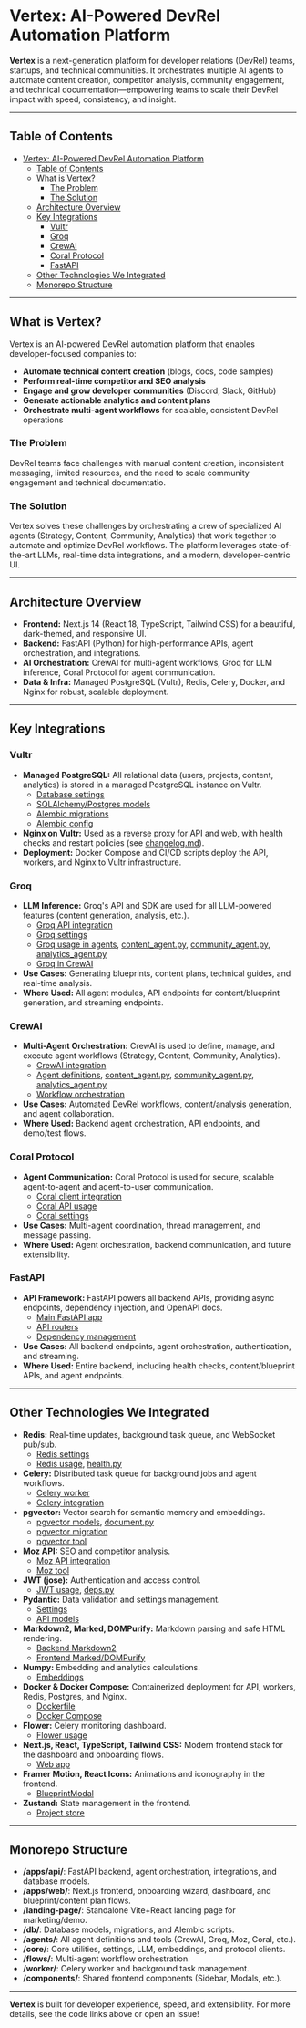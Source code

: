 # Vertex: AI-Powered DevRel Automation Platform

**Vertex** is a next-generation platform for developer relations (DevRel) teams, startups, and technical communities. It orchestrates multiple AI agents to automate content creation, competitor analysis, community engagement, and technical documentation—empowering teams to scale their DevRel impact with speed, consistency, and insight.

---

## Table of Contents

- [Vertex: AI-Powered DevRel Automation Platform](#vertex-ai-powered-devrel-automation-platform)
	- [Table of Contents](#table-of-contents)
	- [What is Vertex?](#what-is-vertex)
		- [The Problem](#the-problem)
		- [The Solution](#the-solution)
	- [Architecture Overview](#architecture-overview)
	- [Key Integrations](#key-integrations)
		- [Vultr](#vultr)
		- [Groq](#groq)
		- [CrewAI](#crewai)
		- [Coral Protocol](#coral-protocol)
		- [FastAPI](#fastapi)
	- [Other Technologies We Integrated](#other-technologies-we-integrated)
	- [Monorepo Structure](#monorepo-structure)

---

## What is Vertex?

Vertex is an AI-powered DevRel automation platform that enables developer-focused companies to:

- **Automate technical content creation** (blogs, docs, code samples)
- **Perform real-time competitor and SEO analysis**
- **Engage and grow developer communities** (Discord, Slack, GitHub)
- **Generate actionable analytics and content plans**
- **Orchestrate multi-agent workflows** for scalable, consistent DevRel operations

### The Problem

DevRel teams face challenges with manual content creation, inconsistent messaging, limited resources, and the need to scale community engagement and technical documentatio.

### The Solution

Vertex solves these challenges by orchestrating a crew of specialized AI agents (Strategy, Content, Community, Analytics) that work together to automate and optimize DevRel workflows. The platform leverages state-of-the-art LLMs, real-time data integrations, and a modern, developer-centric UI.

---

## Architecture Overview

- **Frontend:** Next.js 14 (React 18, TypeScript, Tailwind CSS) for a beautiful, dark-themed, and responsive UI.
- **Backend:** FastAPI (Python) for high-performance APIs, agent orchestration, and integrations.
- **AI Orchestration:** CrewAI for multi-agent workflows, Groq for LLM inference, Coral Protocol for agent communication.
- **Data & Infra:** Managed PostgreSQL (Vultr), Redis, Celery, Docker, and Nginx for robust, scalable deployment.

---

## Key Integrations

### Vultr

- **Managed PostgreSQL:** All relational data (users, projects, content, analytics) is stored in a managed PostgreSQL instance on Vultr.
  - [Database settings](https://github.com/Abraham12611/vertex/blob/main/apps/api/core/settings.py)
  - [SQLAlchemy/Postgres models](https://github.com/Abraham12611/vertex/blob/main/apps/api/db/models/)
  - [Alembic migrations](https://github.com/Abraham12611/vertex/blob/main/apps/api/db/migration/versions/)
  - [Alembic config](https://github.com/Abraham12611/vertex/blob/main/apps/api/alembic/env.py)
- **Nginx on Vultr:** Used as a reverse proxy for API and web, with health checks and restart policies (see [changelog.md](https://github.com/Abraham12611/vertex/blob/main/changelog.md#L61)).
- **Deployment:** Docker Compose and CI/CD scripts deploy the API, workers, and Nginx to Vultr infrastructure.

### Groq

- **LLM Inference:** Groq's API and SDK are used for all LLM-powered features (content generation, analysis, etc.).
  - [Groq API integration](https://github.com/Abraham12611/vertex/blob/main/apps/api/core/llm.py)
  - [Groq settings](https://github.com/Abraham12611/vertex/blob/main/apps/api/core/settings.py)
  - [Groq usage in agents](https://github.com/Abraham12611/vertex/blob/main/apps/api/agents/strategy_agent.py), [content_agent.py](https://github.com/Abraham12611/vertex/blob/main/apps/api/agents/content_agent.py), [community_agent.py](https://github.com/Abraham12611/vertex/blob/main/apps/api/agents/community_agent.py), [analytics_agent.py](https://github.com/Abraham12611/vertex/blob/main/apps/api/agents/analytics_agent.py)
  - [Groq in CrewAI](https://github.com/Abraham12611/vertex/blob/main/apps/api/agents/crew.py)
- **Use Cases:** Generating blueprints, content plans, technical guides, and real-time analysis.
- **Where Used:** All agent modules, API endpoints for content/blueprint generation, and streaming endpoints.

### CrewAI

- **Multi-Agent Orchestration:** CrewAI is used to define, manage, and execute agent workflows (Strategy, Content, Community, Analytics).
  - [CrewAI integration](https://github.com/Abraham12611/vertex/blob/main/apps/api/agents/crew.py)
  - [Agent definitions](https://github.com/Abraham12611/vertex/blob/main/apps/api/agents/strategy_agent.py), [content_agent.py](https://github.com/Abraham12611/vertex/blob/main/apps/api/agents/content_agent.py), [community_agent.py](https://github.com/Abraham12611/vertex/blob/main/apps/api/agents/community_agent.py), [analytics_agent.py](https://github.com/Abraham12611/vertex/blob/main/apps/api/agents/analytics_agent.py)
  - [Workflow orchestration](https://github.com/Abraham12611/vertex/blob/main/apps/api/flows/devrel_flow.py)
- **Use Cases:** Automated DevRel workflows, content/analysis generation, and agent collaboration.
- **Where Used:** Backend agent orchestration, API endpoints, and demo/test flows.

### Coral Protocol

- **Agent Communication:** Coral Protocol is used for secure, scalable agent-to-agent and agent-to-user communication.
  - [Coral client integration](https://github.com/Abraham12611/vertex/blob/main/apps/api/agents/coral_client.py)
  - [Coral API usage](https://github.com/Abraham12611/vertex/blob/main/apps/api/core/coral.py)
  - [Coral settings](https://github.com/Abraham12611/vertex/blob/main/apps/api/core/settings.py)
- **Use Cases:** Multi-agent coordination, thread management, and message passing.
- **Where Used:** Agent orchestration, backend communication, and future extensibility.

### FastAPI

- **API Framework:** FastAPI powers all backend APIs, providing async endpoints, dependency injection, and OpenAPI docs.
  - [Main FastAPI app](https://github.com/Abraham12611/vertex/blob/main/apps/api/main.py)
  - [API routers](https://github.com/Abraham12611/vertex/blob/main/apps/api/api/v1/routers/)
  - [Dependency management](https://github.com/Abraham12611/vertex/blob/main/apps/api/api/v1/deps.py)
- **Use Cases:** All backend endpoints, agent orchestration, authentication, and streaming.
- **Where Used:** Entire backend, including health checks, content/blueprint APIs, and agent endpoints.

---

## Other Technologies We Integrated

- **Redis:** Real-time updates, background task queue, and WebSocket pub/sub.
  - [Redis settings](https://github.com/Abraham12611/vertex/blob/main/apps/api/core/settings.py)
  - [Redis usage](https://github.com/Abraham12611/vertex/blob/main/apps/api/api/v1/routers/ws.py), [health.py](https://github.com/Abraham12611/vertex/blob/main/apps/api/api/v1/routers/health.py)
- **Celery:** Distributed task queue for background jobs and agent workflows.
  - [Celery worker](https://github.com/Abraham12611/vertex/blob/main/apps/api/worker/celery_worker.py)
  - [Celery integration](https://github.com/Abraham12611/vertex/blob/main/apps/api/core/settings.py)
- **pgvector:** Vector search for semantic memory and embeddings.
  - [pgvector models](https://github.com/Abraham12611/vertex/blob/main/apps/api/db/models/chunk.py), [document.py](https://github.com/Abraham12611/vertex/blob/main/apps/api/db/models/document.py)
  - [pgvector migration](https://github.com/Abraham12611/vertex/blob/main/apps/api/db/migration/versions/timestamp_add_pgvector_and_memory_tables.py)
  - [pgvector tool](https://github.com/Abraham12611/vertex/blob/main/apps/api/agents/pgvector_search_tool.py)
- **Moz API:** SEO and competitor analysis.
  - [Moz API integration](https://github.com/Abraham12611/vertex/blob/main/apps/api/core/moz.py)
  - [Moz tool](https://github.com/Abraham12611/vertex/blob/main/apps/api/agents/moz_insights_tool.py)
- **JWT (jose):** Authentication and access control.
  - [JWT usage](https://github.com/Abraham12611/vertex/blob/main/apps/api/core/secuirity.py), [deps.py](https://github.com/Abraham12611/vertex/blob/main/apps/api/api/v1/deps.py)
- **Pydantic:** Data validation and settings management.
  - [Settings](https://github.com/Abraham12611/vertex/blob/main/apps/api/core/settings.py)
  - [API models](https://github.com/Abraham12611/vertex/blob/main/apps/api/api/v1/routers/)
- **Markdown2, Marked, DOMPurify:** Markdown parsing and safe HTML rendering.
  - [Backend Markdown2](https://github.com/Abraham12611/vertex/blob/main/apps/api/api/v1/routers/content.py)
  - [Frontend Marked/DOMPurify](https://github.com/Abraham12611/vertex/blob/main/apps/web/src/app/blueprints/%5Bid%5D/page.tsx)
- **Numpy:** Embedding and analytics calculations.
  - [Embeddings](https://github.com/Abraham12611/vertex/blob/main/apps/api/core/embeddings.py)
- **Docker & Docker Compose:** Containerized deployment for API, workers, Redis, Postgres, and Nginx.
  - [Dockerfile](https://github.com/Abraham12611/vertex/blob/main/apps/api/Dockerfile)
  - [Docker Compose](https://github.com/Abraham12611/vertex/blob/main/DEMO_SETUP.md)
- **Flower:** Celery monitoring dashboard.
  - [Flower usage](https://github.com/Abraham12611/vertex/blob/main/DEMO_SETUP.md)
- **Next.js, React, TypeScript, Tailwind CSS:** Modern frontend stack for the dashboard and onboarding flows.
  - [Web app](https://github.com/Abraham12611/vertex/blob/main/apps/web/)
- **Framer Motion, React Icons:** Animations and iconography in the frontend.
  - [BlueprintModal](https://github.com/Abraham12611/vertex/blob/main/apps/web/src/components/BlueprintModal.tsx)
- **Zustand:** State management in the frontend.
  - [Project store](https://github.com/Abraham12611/vertex/blob/main/apps/web/src/store/useProjectStore.ts)

---

## Monorepo Structure

- **/apps/api/**: FastAPI backend, agent orchestration, integrations, and database models.
- **/apps/web/**: Next.js frontend, onboarding wizard, dashboard, and blueprint/content plan flows.
- **/landing-page/**: Standalone Vite+React landing page for marketing/demo.
- **/db/**: Database models, migrations, and Alembic scripts.
- **/agents/**: All agent definitions and tools (CrewAI, Groq, Moz, Coral, etc.).
- **/core/**: Core utilities, settings, LLM, embeddings, and protocol clients.
- **/flows/**: Multi-agent workflow orchestration.
- **/worker/**: Celery worker and background task management.
- **/components/**: Shared frontend components (Sidebar, Modals, etc.).

---

**Vertex** is built for developer experience, speed, and extensibility. For more details, see the code links above or open an issue!

